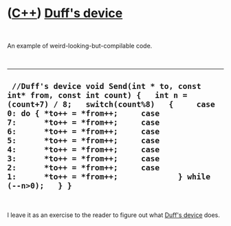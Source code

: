 



 

 

 

 

 

([C++](Cpp.md)) [Duff's device](CppDuffsDevice.md)
====================================================

 

An example of weird-looking-but-compilable code.

 

  ----------------------------------------------------------------------------------------------------------------------------------------------------------------------------------------------------------------------------------------------------------------------------------------------------------------------------------------------------------------------------------------------------------------------------------------------
  ` //Duff's device void Send(int * to, const int* from, const int count) {   int n = (count+7) / 8;   switch(count%8)   {     case 0: do { *to++ = *from++;     case 7:      *to++ = *from++;     case 6:      *to++ = *from++;     case 5:      *to++ = *from++;     case 4:      *to++ = *from++;     case 3:      *to++ = *from++;     case 2:      *to++ = *from++;     case 1:      *to++ = *from++;             } while (--n>0);   } }`
  ----------------------------------------------------------------------------------------------------------------------------------------------------------------------------------------------------------------------------------------------------------------------------------------------------------------------------------------------------------------------------------------------------------------------------------------------

 

I leave it as an exercise to the reader to figure out what [Duff's
device](CppDuffsDevice.md) does.

 

 

 

 

 





 



